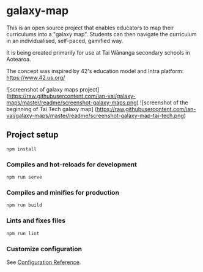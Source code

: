 # galaxy-map

This is an open source project that enables educators to map their curriculums into a "galaxy map".
Students can then navigate the curriculum in an individualised, self-paced, gamified way.

It is being created primarily for use at Tai Wānanga secondary schools in Aotearoa.

The concept was inspired by 42's education model and Intra platform: https://www.42.us.org/ 

![screenshot of galaxy maps project]
(https://raw.githubusercontent.com/ian-vai/galaxy-maps/master/readme/screenshot-galaxy-maps.png)
![screenshot of the beginning of Tai Tech galaxy map]
(https://raw.githubusercontent.com/ian-vai/galaxy-maps/master/readme/screenshot-galaxy-map-tai-tech.png)

## Project setup
```
npm install
```

### Compiles and hot-reloads for development
```
npm run serve
```

### Compiles and minifies for production
```
npm run build
```

### Lints and fixes files
```
npm run lint
```

### Customize configuration
See [Configuration Reference](https://cli.vuejs.org/config/).
